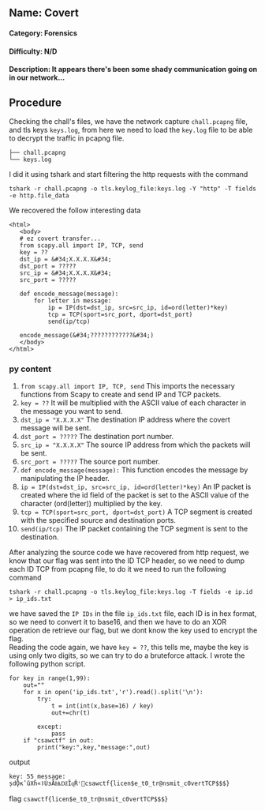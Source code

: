 ## Name: Covert
#### Category: Forensics
#### Difficulty: N/D
#### Description: It appears there's been some shady communication going on in our network...

## Procedure
Checking the chall's files, we have the network capture ```chall.pcapng``` file, and tls keys ```keys.log```, from here we need to load the ```key.log``` file to be able to decrypt the traffic in pcapng file.
```
├── chall.pcapng
└── keys.log
```

I did it using tshark and start filtering the http requests with the command
```
tshark -r chall.pcapng -o tls.keylog_file:keys.log -Y "http" -T fields -e http.file_data
```

We recovered the follow interesting data
```
<html>
   <body>
   # ez covert transfer...
   from scapy.all import IP, TCP, send
   key = ??
   dst_ip = &#34;X.X.X.X&#34;
   dst_port = ?????
   src_ip = &#34;X.X.X.X&#34;
   src_port = ?????

   def encode_message(message):
       for letter in message:
           ip = IP(dst=dst_ip, src=src_ip, id=ord(letter)*key)
           tcp = TCP(sport=src_port, dport=dst_port)
           send(ip/tcp)

   encode_message(&#34;????????????&#34;)
   </body>
</html>
```
### py content
1) ```from scapy.all import IP, TCP, send``` This imports the necessary functions from Scapy to create and send IP and TCP packets.
2) ```key = ??``` It will be multiplied with the ASCII value of each character in the message you want to send.
3) ```dst_ip = "X.X.X.X"``` The destination IP address where the covert message will be sent.
4) ```dst_port = ?????``` The destination port number.
5) ```src_ip = "X.X.X.X"``` The source IP address from which the packets will be sent.
6) ```src_port = ?????``` The source port number.
7) ```def encode_message(message):``` This function encodes the message by manipulating the IP header.
8) ```ip = IP(dst=dst_ip, src=src_ip, id=ord(letter)*key)``` An IP packet is created where the id field of the packet is set to the ASCII value of the character (ord(letter)) multiplied by the key.
9) ```tcp = TCP(sport=src_port, dport=dst_port)``` A TCP segment is created with the specified source and destination ports.
10) ```send(ip/tcp)``` The IP packet containing the TCP segment is sent to the destination.

After analyzing the source code we have recovered from http request, we know that our flag was sent into the ID TCP header, so we need to dump each ID TCP from pcapng file, to do it we need to run the following command
```
tshark -r chall.pcapng -o tls.keylog_file:keys.log -T fields -e ip.id > ip_ids.txt
```

we have saved the ```IP IDs``` in the file ```ip_ids.txt``` file, each ID is in hex format, so we need to convert it to base16, and then we have to do an XOR operation de retrieve our flag, but we dont know the key used to encrypt the flag.
<br>
Reading the code again, we have ```key = ??```, this tells me, maybe the key is using only two digits, so we can try to do a bruteforce attack. I wrote the following python script.

```
for key in range(1,99):
	out=""
	for x in open('ip_ids.txt','r').read().split('\n'):
	    try:
	        t = int(int(x,base=16) / key)
	        out+=chr(t)

	    except:
	        pass
	if "csawctf" in out:
		print("key:",key,"message:",out)
```
output
```
key: 55 message: șdǬкʽǔΧĥ«ǀÙɜǞѨǅȈɋŘʳ΃csawctf{licen$e_t0_tr@nsmit_c0vertTCP$$$}
```

flag ```csawctf{licen$e_t0_tr@nsmit_c0vertTCP$$$}```

    

